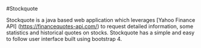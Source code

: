 #Stockquote

 Stockquote is a java based web application which leverages [Yahoo Finance API] (https://financequotes-api.com/) to request detailed information, some statistics and historical quotes on stocks. Stockquote has a simple and easy to follow user interface built using bootstrap 4. 